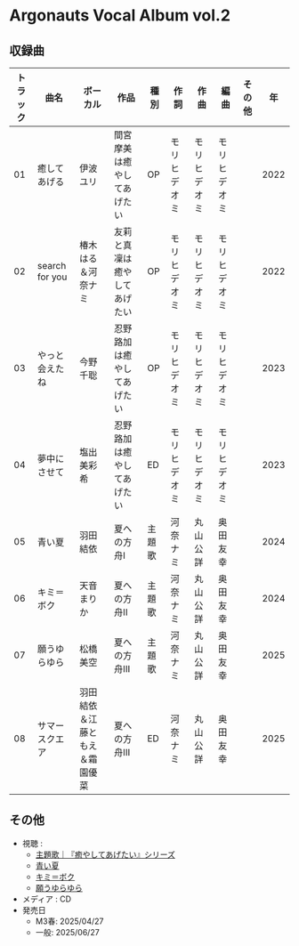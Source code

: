 # Argonauts Vocal Album vol.2

## 収録曲

| トラック | 曲名 | ボーカル | 作品 | 種別 | 作詞 | 作曲 | 編曲 | その他 | 年 |
|---|---|---|---|---|---|---|---|---|---|
| 01 | 癒してあげる | 伊波ユリ | 間宮摩美は癒やしてあげたい | OP | モリヒデオミ | モリヒデオミ | モリヒデオミ |  | 2022 |
| 02 | search for you | 椿木はる＆河奈ナミ | 友莉と真凜は癒やしてあげたい | OP | モリヒデオミ | モリヒデオミ | モリヒデオミ |  | 2022 |
| 03 | やっと会えたね | 今野千聡 | 忍野路加は癒やしてあげたい | OP | モリヒデオミ | モリヒデオミ | モリヒデオミ |  | 2023 |
| 04 | 夢中にさせて | 塩出美彩希 | 忍野路加は癒やしてあげたい | ED | モリヒデオミ | モリヒデオミ | モリヒデオミ |  | 2023 |
| 05 | 青い夏 | 羽田結依 | 夏への方舟Ⅰ | 主題歌 | 河奈ナミ | 丸山公詳 | 奥田友幸 |  | 2024 |
| 06 | キミ＝ボク | 天音まりか | 夏への方舟Ⅱ | 主題歌 | 河奈ナミ | 丸山公詳 | 奥田友幸 |  | 2024 |
| 07 | 願うゆらゆら | 松橋美空 | 夏への方舟III | 主題歌 | 河奈ナミ | 丸山公詳 | 奥田友幸 |  | 2025 |
| 08 | サマースクエア | 羽田結依＆江藤ともえ＆霜園優菜 | 夏への方舟III | ED | 河奈ナミ | 丸山公詳 | 奥田友幸 |  | 2025 |

## その他

- 視聴 :
  - [主題歌｜『癒やしてあげたい』シリーズ](https://argonauts-soft.com/products/ms29/special_song.html)
  - [青い夏](https://www.youtube.com/watch?v=x7TypEjzHzU)
  - [キミ＝ボク](https://www.youtube.com/watch?v=WWUVO9hWLMI)
  - [願うゆらゆら](https://www.youtube.com/watch?v=sn4mrhxMnHw)
- メディア : CD
- 発売日
    - M3春: 2025/04/27
    - 一般: 2025/06/27